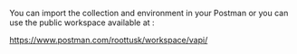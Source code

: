 You can import the collection and environment in your Postman or you can use the public workspace available at :

https://www.postman.com/roottusk/workspace/vapi/
